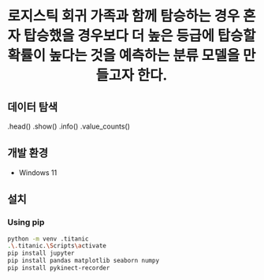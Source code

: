 <h1 align="center"> 로지스틱 회귀
가족과 함께 탐승하는 경우 혼자 탑승했을 경우보다 더 높은 등급에 탑승할 확률이 높다는 것을 예측하는 분류 모델을 만들고자 한다.  </h1>

<!-- <br>
<div>

</div> -->


## 데이터 탐색
.head()
.show()
.info()
.value_counts()

## 개발 환경
- Windows 11
 
## 설치
 
### Using pip
```bash
python -m venv .titanic
.\.titanic.\Scripts\activate
pip install jupyter
pip install pandas matplotlib seaborn numpy
pip install pykinect-recorder
```
